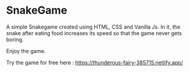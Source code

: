 # SnakeGame
A simple Snakegame created using HTML, CSS and Vanilla Js. In it, the snake after eating food increases its speed  so that the game never gets boring.

Enjoy the game. 

Try the game for free here : https://thunderous-fairy-385715.netlify.app/
